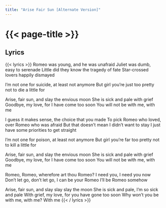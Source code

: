 ```yaml
---
title: "Arise Fair Sun [Alternate Version]"
---
```

# {{< page-title >}}

## Lyrics
{{< lyrics >}}
Romeo was young, and he was unafraid
Juliet was dumb, easy to serenade
Little did they know the tragedy of fate
Star-crossed lovers happily dismayed

I’m not one for suicide, at least not anymore
But girl you’re just too pretty not to die a little for

Arise, fair sun, and slay the envious moon
She is sick and pale with grief
Goodbye, my love, for I have come too soon
You will not be with me, with me

I guess it makes sense, the choice that you made
To pick Romeo who loved, over Romeo who was afraid
But that doesn’t mean I didn’t want to stay
I just have some priorities to get straight

I’m not one for poison, at least not anymore
But girl you’re far too pretty not to kill a little for

Arise, fair sun, and slay the envious moon
She is sick and pale with grief
Goodbye, my love, for I have come too soon
You will not be with me, with me

Romeo, Romeo, wherefore art thou Romeo?
I need you, I need you now
Don’t let go, don’t let go, I can be your Romeo
I’ll be Romeo somehow

Arise, fair sun, and slay slay slay the moon
She is sick and pale, I’m so sick and pale
With grief, my love, for you have gone too soon
Why won’t you be with me, with me?
With me
{{< / lyrics >}}

